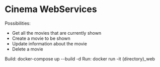 # Cinema WebServices

Possibilities:
- Get all the movies that are currently shown
- Create a movie to be shown
- Update information about the movie
- Delete a movie 

Build: docker-compose up --build -d
Run:   docker run -it (directory)_web 
